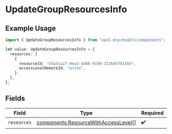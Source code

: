 # UpdateGroupResourcesInfo

## Example Usage

```typescript
import { UpdateGroupResourcesInfo } from "opal-mcp/models/components";

let value: UpdateGroupResourcesInfo = {
  resources: [
    {
      resourceId: "b5a5ca27-0ea3-4d86-9199-2126d57d1fbd",
      accessLevelRemoteId: "write",
    },
  ],
};
```

## Fields

| Field                                                                                      | Type                                                                                       | Required                                                                                   | Description                                                                                |
| ------------------------------------------------------------------------------------------ | ------------------------------------------------------------------------------------------ | ------------------------------------------------------------------------------------------ | ------------------------------------------------------------------------------------------ |
| `resources`                                                                                | [components.ResourceWithAccessLevel](../../models/components/resourcewithaccesslevel.md)[] | :heavy_check_mark:                                                                         | N/A                                                                                        |